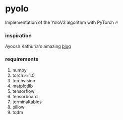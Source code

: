 # pyolo
Implementation of the YoloV3 algorithm with PyTorch :fire:

### inspiration
Ayoosh Kathuria's amazing [blog](https://blog.paperspace.com/tag/series-yolo/)

### requirements
  1) numpy
  2) torch>=1.0
  3) torchvision
  4) matplotlib
  5) tensorflow
  6) tensorboard
  7) terminaltables
  8) pillow
  9) tqdm
